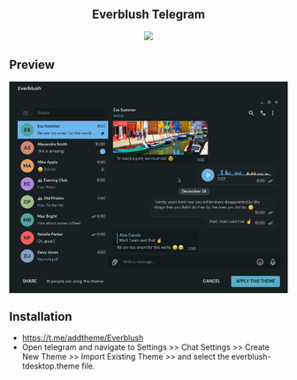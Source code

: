 <h2 align="center"> Everblush Telegram </h2> 

<p align="center">
<img src="https://img.shields.io/static/v1?label=license&message=MIT&color=8ccf7e&labelColor=22292b&style=for-the-badge">
</p>


## Preview 
<img src="./preview.png" align="center">

## Installation 
- https://t.me/addtheme/Everblush
- Open telegram and navigate to Settings >> Chat Settings >> Create New Theme >> Import Existing Theme >> and select the everblush-tdesktop.theme file. 

